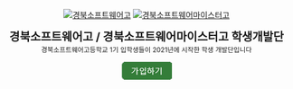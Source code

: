 <div align="center">

<a href="http://school.gyo6.net/gbsw"><img src="https://raw.github.com/GBSWHS/CI-Signature/main/symbol/symbol-only.png" alt="경북소프트웨어고" width="100" /></a> <a href="http://school.gyo6.net/gbsw"><img src="https://raw.github.com/GBSWHS/CI-Signature/main/symbol/symbol-new-only.png" alt="경북소프트웨어마이스터고" width="100" /></a>

<b><big><big>경북소프트웨어고 / 경북소프트웨어마이스터고 학생개발단</big></big></b><br />
<small>경북소프트웨어고등학교 1기 입학생들이 2021년에 시작한 학생 개발단입니다</small>

  <a href="http://invite.gbsw.hs.kr/"><img src="https://raw.githubusercontent.com/GBSWHS/.github/main/assets/regist.png" /></a>

</div>

